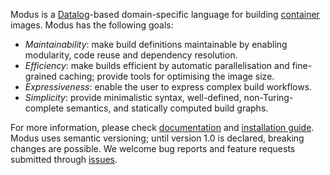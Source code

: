 Modus is a [Datalog](https://en.wikipedia.org/wiki/Datalog)-based domain-specific language for building [container](https://en.wikipedia.org/wiki/OS-level_virtualization) images. Modus has the following goals:

- _Maintainability_: make build definitions maintainable by enabling modularity, code reuse and dependency resolution.
- _Efficiency_: make builds efficient by automatic parallelisation and fine-grained caching; provide tools for optimising the image size.
- _Expressiveness_: enable the user to express complex build workflows.
- _Simplicity_: provide minimalistic syntax, well-defined, non-Turing-complete semantics, and statically computed build graphs.

For more information, please check [documentation](http://docs.modus-continens.com/) and [installation guide](https://github.com/modus-continens/modus/blob/main/INSTALL.md). Modus uses semantic versioning; until version 1.0 is declared, breaking changes are possible. We welcome bug reports and feature requests submitted through [issues](https://github.com/mechtaev/modus/issues).

